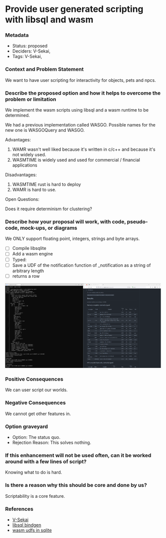 # Provide user generated scripting with libsql and wasm

### Metadata

- Status: proposed <!-- draft | proposed | rejected | accepted | deprecated | superseded by -->
- Deciders: V-Sekai,
- Tags: V-Sekai,

### Context and Problem Statement

We want to have user scripting for interactivity for objects, pets and npcs.

### Describe the proposed option and how it helps to overcome the problem or limitation

We implement the wasm scripts using libsql and a wasm runtime to be determined.

We had a previous implementation called WASGO. Possible names for the new one is WASGOQuery and WASGO.

Advantages:

1. WAMR wasn't well liked because it's written in c/c++ and because it's not widely used.
2. WASMTIME is widely used and used for commercial / financial applications

Disadvantages:

1. WASMTIME rust is hard to deploy
2. WAMR is hard to use.

Open Questions:

Does it require determinism for clustering?

### Describe how your proposal will work, with code, pseudo-code, mock-ups, or diagrams

We ONLY support floating point, integers, strings and byte arrays.

- [ ] Compile libsqlite
- [ ] Add a wasm engine
- [ ] Typed:
- [ ] Save a UDF of the notification function of \_notification as a string of arbitrary length
- [ ] returns a row

![image](attachments/214701442-92179b40-a869-4290-a328-c2ad4c56264a.png)

### Positive Consequences

We can user script our worlds.

### Negative Consequences

We cannot get other features in.

### Option graveyard

- Option: The status quo. <!-- List the proposed options no longer open for consideration. -->
- Rejection Reason: This solves nothing. <!-- List the reasons for the rejection: (the bad traits) -->

### If this enhancement will not be used often, can it be worked around with a few lines of script?

Knowing what to do is hard.

### Is there a reason why this should be core and done by us?

Scriptability is a core feature.

### References

- [V-Sekai](https://v-sekai.org/)
- [libsql bindgen](https://bindgen.libsql.org/)
- [wasm udfs in sqlite](https://blog.chiselstrike.com/webassembly-functions-for-your-sqlite-compatible-database-7e1ad95a2aa7)
